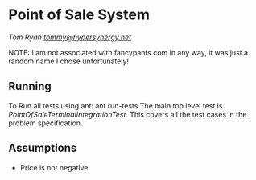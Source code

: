 Point of Sale System
====================

*Tom Ryan tommy@hypersynergy.net*

NOTE: I am not associated with fancypants.com in any way, it was just a random name I chose unfortunately!

Running
-------

To Run all tests using ant:
    ant run-tests
The main top level test is *PointOfSaleTerminalIntegrationTest*. This covers all the test cases in the problem specification.

Assumptions
-----------

* Price is not negative

